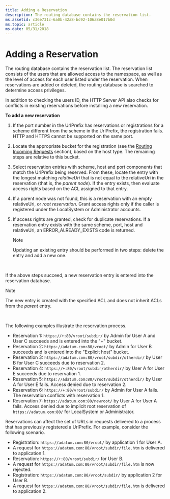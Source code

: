 ```yaml
---
title: Adding a Reservation
description: The routing database contains the reservation list.
ms.assetid: c36e731c-6a0b-42a8-bc92-106a8e017b0d
ms.topic: article
ms.date: 05/31/2018
---
```


# Adding a Reservation

The routing database contains the reservation list. The reservation list consists of the users that are allowed access to the namespace, as well as the level of access for each user listed under the reservation. When reservations are added or deleted, the routing database is searched to determine access privileges.

In addition to checking the users ID, the HTTP Server API also checks for conflicts in existing reservations before installing a new reservation.

**To add a new reservation**

1.  If the port number in the UrlPrefix has reservations or registrations for a scheme different from the scheme in the UrlPrefix, the registration fails. HTTP and HTTPS cannot be supported on the same port.
2.  Locate the appropriate bucket for the registration (see the [Routing Incoming Requests](routing-incoming-requests.md) section), based on the host type. The remaining steps are relative to this bucket.
3.  Select reservation entries with scheme, host and port components that match the UrlPrefix being reserved. From these, locate the entry with the longest matching *relativeUri* that is not equal to the relativeUri in the reservation (that is, the *parent node*). If the entry exists, then evaluate access rights based on the ACL assigned to that entry.
4.  If a parent node was not found, this is a reservation with an empty relativeUri, or *root reservation*. Grant access rights only if the caller is registered under the LocalSystem or Administrator accounts.
5.  If access rights are granted, check for duplicate reservations. If a reservation entry exists with the same scheme, port, host and relativeUri, an ERROR\_ALREADY\_EXISTS code is returned.
    > [!Note]  
    > Updating an existing entry should be performed in two steps: delete the entry and add a new one.

     

If the above steps succeed, a new reservation entry is entered into the reservation database.

> [!Note]  
> The new entry is created with the specified ACL and does not inherit ACLs from the *parent* entry.

 

The following examples illustrate the reservation process.

-   Reservation 1: `https://+:80/vroot/subdir/` by Admin for User A and User C succeeds and is entered into the "+" bucket.
-   Reservation 2: `https://adatum.com:80/vroot/` by Admin for User B succeeds and is entered into the "Explicit host" bucket.
-   Reservation 3: `https://adatum.com:80/vroot/subdir/otherdir/` by User B for User C succeeds due to reservation 2.
-   Reservation 4: `https://+:80/vroot/subdir/otherdir/` by User A for User E succeeds due to reservation 1.
-   Reservation 5: `https://adatum.com:80/vroot/subdir/otherdir/` by User A for User E fails. Access denied due to reservation 2.
-   Reservation 6: `https://+:80/vroot/subdir/` by Admin for User A fails. The reservation conflicts with reservation 1.
-   Reservation 7: `https://adatum.com:80/newroot/` by User A for User A fails. Access denied due to implicit root reservation of `https://adatum.com:80/` for LocalSystem or Administrator.

Reservations can affect the set of URLs in requests delivered to a process that has previously registered a UrlPrefix. For example, consider the following scenario.

-   Registration: `https://adatum.com:80/vroot/` by application 1 for User A.
-   A request for `https://adatum.com:80/vroot/subdir/file.htm` is delivered to application 1.
-   Reservation: `https://+:80/vroot/subdir/` for User B.
-   A request for `https://adatum.com:80/vroot/subdir/file.htm` is now rejected.
-   Registration: `https://adatum.com:80/vroot/subdir/` by application 2 for User B.
-   A request for `https://adatum.com:80/vroot/subdir/file.htm` is delivered to application 2.

 

 




